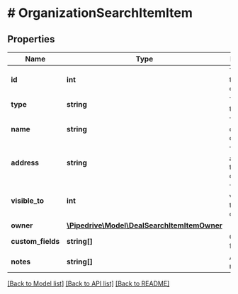 # # OrganizationSearchItemItem

## Properties

Name | Type | Description | Notes
------------ | ------------- | ------------- | -------------
**id** | **int** | The ID of the organization | [optional]
**type** | **string** | The type of the item | [optional]
**name** | **string** | The name of the organization | [optional]
**address** | **string** | The address of the organization | [optional]
**visible_to** | **int** | The visibility of the organization | [optional]
**owner** | [**\Pipedrive\Model\DealSearchItemItemOwner**](DealSearchItemItemOwner.md) |  | [optional]
**custom_fields** | **string[]** | Custom fields | [optional]
**notes** | **string[]** | An array of notes | [optional]

[[Back to Model list]](../../README.md#models) [[Back to API list]](../../README.md#endpoints) [[Back to README]](../../README.md)
